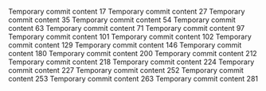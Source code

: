 Temporary commit content 17
Temporary commit content 27
Temporary commit content 35
Temporary commit content 54
Temporary commit content 63
Temporary commit content 71
Temporary commit content 97
Temporary commit content 101
Temporary commit content 102
Temporary commit content 129
Temporary commit content 146
Temporary commit content 180
Temporary commit content 200
Temporary commit content 212
Temporary commit content 218
Temporary commit content 224
Temporary commit content 227
Temporary commit content 252
Temporary commit content 253
Temporary commit content 263
Temporary commit content 281
